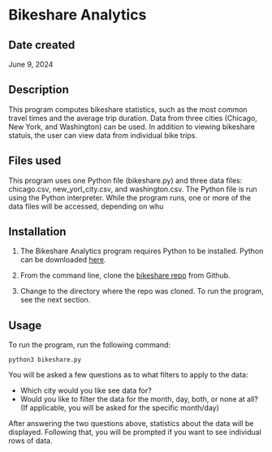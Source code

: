 # Bikeshare Analytics

## Date created

June 9, 2024

## Description

This program computes bikeshare statistics, such as the most common travel times and the average trip duration. Data from three cities (Chicago, New York, and Washington) can be used. In addition to viewing bikeshare statuis, the user can view data from individual bike trips.

## Files used

This program uses one Python file (bikeshare.py) and three data files: chicago.csv, new_yorl_city.csv, and washington.csv. The Python file is run using the Python interpreter. While the program runs, one or more of the data files will be accessed, depending on whu

## Installation

1. The Bikeshare Analytics program requires Python to be installed. Python can be downloaded [here](https://www.python.org/downloads/).

2. From the command line, clone the [bikeshare repo](https://github.com/scottschwarz77/pdsnd_github) from Github.

3. Change to the directory where the repo was cloned. To run the program, see the next section.

## Usage

To run the program, run the following command:

```
python3 bikeshare.py
```

You will be asked a few questions as to what filters to apply to the data:

- Which city would you like see data for?
- Would you like to filter the data for the month, day, both, or none at all? (If applicable, you will be asked for the specific month/day)

After answering the two questions above, statistics about the data will be displayed. Following that, you will be prompted if you want to see individual rows of data.

